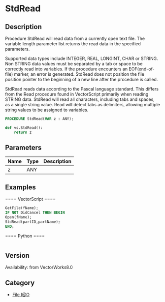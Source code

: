 # StdRead

## Description
Procedure StdRead will read data from a currently open text file. The variable length parameter list returns the read data in the specified parameters.

Supported data types include INTEGER, REAL, LONGINT, CHAR or STRING. Non STRING data values must be separated by a tab or space to be correctly read into variables. If the procedure encounters an EOF(end-of-file) marker, an error is generated. StdRead does not position the file position pointer to the beginning of a new line after the procedure is called.

StdRead reads data according to the Pascal language standard. This differs from the Read procedure found in VectorScript primarily when reading STRING data. StdRead will read all characters, including tabs and spaces, as a single string value. Read will detect tabs as delimiters, allowing multiple string values to be assigned to variables.

```pascal
PROCEDURE StdRead(VAR z : ANY);
```

```python
def vs.StdRead():
    return z
```

## Parameters
|Name|Type|Description|
|---|---|---|
|z|ANY|   |

## Examples
==== VectorScript ====
```pascal
GetFile(fName);
IF NOT DidCancel THEN BEGIN
Open(fName);
StdRead(partID,partName);
END;
```
==== Python ====
```python

```

## Version
Availability: from VectorWorks8.0

## Category
* [File I@O](../Categories/File%20IO.md)

